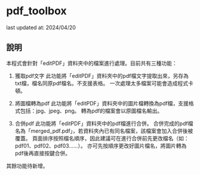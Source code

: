 # pdf_toolbox 
last updated at: 2024/04/20

## 說明
本程式會針對「editPDF」資料夾中的檔案進行處理。目前共有三種功能：

1. 獲取pdf文字
此功能將「editPDF」資料夾中的pdf檔文字提取出來，另存為txt檔，檔名同原pdf檔名。不支援表格。
一次處理太多檔案可能會造成程式卡頓。

2. 將圖檔轉為pdf
此功能將「editPDF」資料夾中的圖片檔轉換為pdf檔，支援格式包括：jpg、jpeg、png。
轉為pdf的檔案會以原圖檔名輸出。

3. 合併pdf
此功能將「editPDF」資料夾中的pdf檔進行合併。
合併完成的pdf檔名為「merged_pdf.pdf」，若資料夾內已有同名檔案，該檔案會加入合併後被覆蓋。
頁面排序按照檔名順序，因此建議可在進行合併前先更改檔名（如：pdf01、pdf02、pdf03……）。
亦可先按順序更改好圖片檔名，將圖片轉為pdf後再直接按鍵合併。


其餘功能待新增。